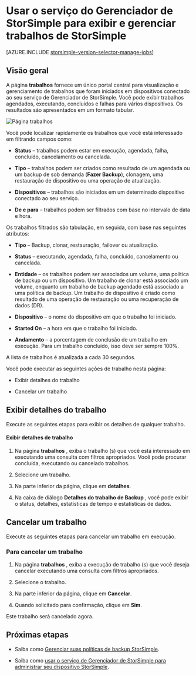 <properties 
   pageTitle="Exibir e gerenciar trabalhos de StorSimple | Microsoft Azure"
   description="Descreve a página de trabalhos de serviço do Gerenciador de StorSimple e como usá-lo para controlar trabalhos de backup recentes, atuais e agendados."
   services="storsimple"
   documentationCenter="NA"
   authors="alkohli"
   manager="carmonm"
   editor=""/>
<tags 
   ms.service="storsimple"
   ms.devlang="NA"
   ms.topic="article"
   ms.tgt_pltfrm="NA"
   ms.workload="TBD"
   ms.date="08/17/2016"
   ms.author="alkohli" />

# <a name="use-the-storsimple-manager-service-to-view-and-manage-storsimple-jobs"></a>Usar o serviço do Gerenciador de StorSimple para exibir e gerenciar trabalhos de StorSimple

[AZURE.INCLUDE [storsimple-version-selector-manage-jobs](../../includes/storsimple-version-selector-manage-jobs.md)]

## <a name="overview"></a>Visão geral

A página **trabalhos** fornece um único portal central para visualização e gerenciamento de trabalhos que foram iniciados em dispositivos conectado ao seu serviço de Gerenciador de StorSimple. Você pode exibir trabalhos agendados, executando, concluídos e falhas para vários dispositivos. Os resultados são apresentados em um formato tabular. 

![Página trabalhos](./media/storsimple-manage-jobs/HCS_JobsPage.png)

Você pode localizar rapidamente os trabalhos que você está interessado em filtrando campos como:

- **Status** – trabalhos podem estar em execução, agendada, falha, concluído, cancelamento ou cancelada.

- **Tipo** – trabalhos podem ser criados como resultado de um agendada ou um backup de sob demanda (**Fazer Backup**), clonagem, uma restauração de dispositivo ou uma operação de atualização.

- **Dispositivos** – trabalhos são iniciados em um determinado dispositivo conectado ao seu serviço.

- **De e para** – trabalhos podem ser filtrados com base no intervalo de data e hora.

Os trabalhos filtrados são tabulação, em seguida, com base nas seguintes atributos:

- **Tipo** – Backup, clonar, restauração, failover ou atualização.

- **Status** – executando, agendada, falha, concluído, cancelamento ou cancelada.

- **Entidade** – os trabalhos podem ser associados um volume, uma política de backup ou um dispositivo. Um trabalho de clonar está associado um volume, enquanto um trabalho de backup agendado está associado a uma política de backup. Um trabalho de dispositivo é criado como resultado de uma operação de restauração ou uma recuperação de dados (DR).

- **Dispositivo** – o nome do dispositivo em que o trabalho foi iniciado.

- **Started On** – a hora em que o trabalho foi iniciado.

- **Andamento** – a porcentagem de conclusão de um trabalho em execução. Para um trabalho concluído, isso deve ser sempre 100%.

A lista de trabalhos é atualizada a cada 30 segundos.

Você pode executar as seguintes ações de trabalho nesta página:

- Exibir detalhes do trabalho

- Cancelar um trabalho

## <a name="view-job-details"></a>Exibir detalhes do trabalho

Execute as seguintes etapas para exibir os detalhes de qualquer trabalho.

#### <a name="to-view-job-details"></a>Exibir detalhes de trabalho

1. Na página **trabalhos** , exiba o trabalho (s) que você está interessado em executando uma consulta com filtros apropriados. Você pode procurar concluída, executando ou cancelado trabalhos.

2. Selecione um trabalho.

3. Na parte inferior da página, clique em **detalhes**.

4. Na caixa de diálogo **Detalhes do trabalho de Backup** , você pode exibir o status, detalhes, estatísticas de tempo e estatísticas de dados.

## <a name="cancel-a-job"></a>Cancelar um trabalho

Execute as seguintes etapas para cancelar um trabalho em execução.

### <a name="to-cancel-a-job"></a>Para cancelar um trabalho

1. Na página **trabalhos** , exiba a execução de trabalho (s) que você deseja cancelar executando uma consulta com filtros apropriados.

1. Selecione o trabalho.

1. Na parte inferior da página, clique em **Cancelar**.

1. Quando solicitado para confirmação, clique em **Sim**.

Este trabalho será cancelado agora.

## <a name="next-steps"></a>Próximas etapas

- Saiba como [Gerenciar suas políticas de backup StorSimple](storsimple-manage-backup-policies.md).

- Saiba como [usar o serviço de Gerenciador de StorSimple para administrar seu dispositivo StorSimple](storsimple-manager-service-administration.md).
